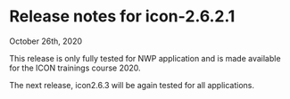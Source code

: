 # Release notes for icon-2.6.2.1

October 26th, 2020

This release is only fully tested for NWP application and is made
available for the ICON trainings course 2020.

The next release, icon2.6.3 will be again tested for all applications.